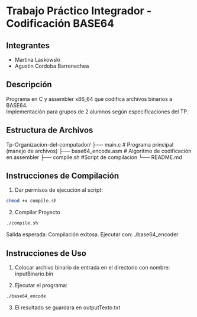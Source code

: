 # Trabajo Práctico Integrador - Codificación BASE64

## Integrantes
- Martina Laskowski
- Agustin Cordoba Barrenechea

## Descripción
Programa en C y assembler x86_64 que codifica archivos binarios a BASE64.  
Implementación para grupos de 2 alumnos según especificaciones del TP.

## Estructura de Archivos
Tp-Organizacion-del-computador/
├── main.c # Programa principal (manejo de archivos)
├── base64_encode.asm # Algoritmo de codificación en assembler
├── compile.sh #Script de compilacion
└── README.md

## Instrucciones de Compilación
1. Dar permisos de ejecución al script:
```bash
chmod +x compile.sh
```
2. Compilar Proyecto
```bash
./compile.sh
```
Salida esperada:
Compilación exitosa. Ejecutar con: ./base64_encoder

## Instrucciones de Uso
1. Colocar archivo binario de entrada en el directorio con nombre:
inputBinario.bin

2. Ejecutar el programa:
```bash
./base64_encode
```
3. El resultado se guardara en outputTexto.txt
